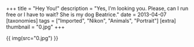 +++
title = "Hey You!"
description = "Yes, I'm looking you. Please, can I run free or I have to wait? She is my dog Beatrice."
date = 2013-04-07
[taxonomies]
tags = ["Imported", "Nikon", "Animals", "Portrait"]
[extra]
thumbnail = "0.jpg"
+++

{{ img(src="0.jpg") }}
